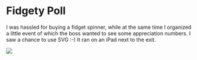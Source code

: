 # Fidgety Poll

I was hassled for buying a fidget spinner, while at the same time I organized a little event of which the boss wanted to see some appreciation numbers. I saw a chance to use SVG :-)
It ran on an iPad next to the exit.

<a href="https://steltenpower.github.io/smileySpinner/"><img src="https://repository-images.githubusercontent.com/103271967/6bb47d00-b034-11ea-959d-c8c0ea59276d"></a>

